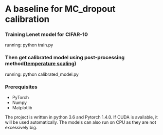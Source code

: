 # A baseline for MC_dropout calibration
### Training Lenet model for CIFAR-10
running: python train.py 
### Then get calibrated model using post-processing method([temperature scaling](https://github.com/gpleiss/temperature_scaling)) 
running: python calibrated_model.py 
### Prerequisites
* PyTorch
* Numpy
* Matplotlib

The project is written in python 3.6 and Pytorch 1.4.0. If CUDA is available, it will be
used automatically. The models can also run on CPU as they are not excessively big.
